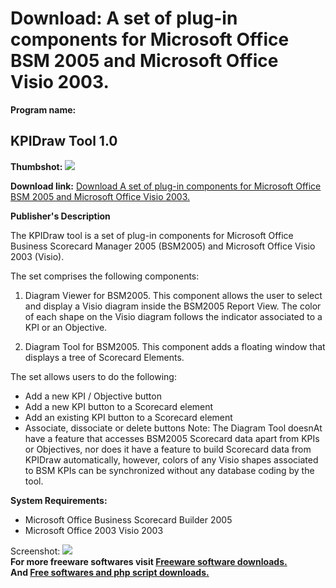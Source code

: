 # Download: A set of plug-in components for Microsoft Office BSM 2005 and Microsoft Office Visio 2003.

**Program name:**

## KPIDraw Tool 1.0

  
**Thumbshot:** ![](http://www.freewarefiles.com/screenshot/nopic.gif)   
  
**Download link:** [Download A set of plug-in components for Microsoft Office BSM 2005 and Microsoft Office Visio 2003.](http://freesoftwares.boysofts.com/KPIDraw-Tool_program_20710.html)  
  


**Publisher's Description**  
  


The KPIDraw tool is a set of plug-in components for Microsoft Office Business Scorecard Manager 2005 (BSM2005) and Microsoft Office Visio 2003 (Visio). 

The set comprises the following components:

1) Diagram Viewer for BSM2005. This component allows the user to select and display a Visio diagram inside the BSM2005 Report View. The color of each shape on the Visio diagram follows the indicator associated to a KPI or an Objective.

2) Diagram Tool for BSM2005. This component adds a floating window that displays a tree of Scorecard Elements.

The set allows users to do the following:

  * Add a new KPI / Objective button 
  * Add a new KPI button to a Scorecard element 
  * Add an existing KPI button to a Scorecard element 
  * Associate, dissociate or delete buttons 
Note: The Diagram Tool doesnAt have a feature that accesses BSM2005 Scorecard data apart from KPIs or Objectives, nor does it have a feature to build Scorecard data from KPIDraw automatically, however, colors of any Visio shapes associated to BSM KPIs can be synchronized without any database coding by the tool. 

**System Requirements:**

  * Microsoft Office Business Scorecard Builder 2005 
  * Microsoft Office 2003 Visio 2003 

  
  
Screenshot: ![](http://www.freewarefiles.com/screenshot/nopic.gif)   
**For more freeware softwares visit [Freeware software downloads.](http://freesoftwares.boysofts.com/)**   
**And [Free softwares and php script downloads.](http://www.boysofts.com/)**
